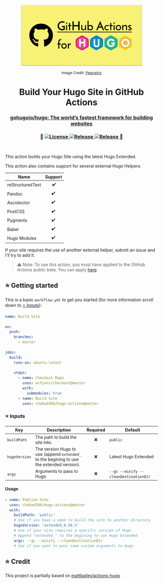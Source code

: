 <div align="center" >
  <img width=400  alt="Image Credit: Peaceiris" src="https://raw.githubusercontent.com/peaceiris/actions-hugo/main/images/ogp.svg?sanitize=true" />
  <p style="font-size:12px;" >
    Image Credit: <a href="https://github.com/peaceiris">Peaceiris</a>
  </p>
  <h1>
  Build Your Hugo Site in GitHub Actions
  </h1>
  <h3>
    <a href="https://github.com/gohugoio/hugo">
      gohugoio/hugo: The world’s fastest framework for building websites
    </a>
  </h3>
  <span>
    <h3>
    🚀
    <a href="https://github.com/chabad360/hugo-actions/blob/master/LICENSE">
      <img alt="License" src="https://img.shields.io/github/license/chabad360/hugo-actions.svg?style=for-the-badge" />
    </a>
    <a href="https://github.com/marketplace/actions/hugo-site">
      <img alt="Release" src="https://img.shields.io/static/v1?label=&style=for-the-badge&logo=addthis&logoColor=white&message=Get+on+the+GH+Marketplace&color=green" />
    </a>
    <a href="https://github.com/chabad360/hugo-actions/releases/latest">
      <img alt="Release" src="https://img.shields.io/github/release/chabad360/hugo-actions.svg?style=for-the-badge" />
    </a>
    🚀
    </h3>
  </span>
</div>
&nbsp;

This action builds your Hugo Site using the latest Hugo Extended.

This action also contains support for several external Hugo Helpers:

| Name | Support |
| ---- | :-----: |
| reStructuredText |️ ✔️ |
| Pandoc | ✔️ |
| Asciidoctor | ✔️ |
| PostCSS | ✔️ |
| Pygments | ✔️ |
| Babel | ✔️ |
| Hugo Modules | ✔️ |

If your site requires the use of another external helper, submit an issue and I'll try to add it.

> ⚠️ Note: To use this action, you must have applied to the GitHub Actions public beta. You can apply [here](https://github.com/features/actions/signup/).

## ⭐ Getting started

This is a basic `workflow.yml` to get you started (for more information scroll down to [⭐ Inputs](#-inputs)):

```yaml
name: Build Site

on:
  push:
    branches:
      - master

jobs:
  build:
    runs-on: ubuntu-latest

    steps:
      - name: Checkout Repo
        uses: actions/checkout@master
        with:
          submodules: true
      - name: Build Site
        uses: chabad360/hugo-actions@master
```

### ⭐ Inputs

| Key |  Description | Required | Default |
| --- | ------------ | :------: | ------- |
| `buildPath` | The path to build the site into. | ❌ | `public`|
| `hugoVersion` | The version Hugo to use (append `extended_` to the begining to use the extended version). | ❌ | Latest Hugo Extended |
| `args` | Arguments to pass to Hugo | ❌ | `--gc --minify --cleanDestinationDir`|
#### Usage

```yaml
- name: Publish Site
  uses: chabad360/hugo-actions@master
  with:
    buildPath: 'public'
    # Use if you have a need to build the site to another directory
    hugoVersion: 'extended_0.58.3'
    # Use if your site requires a specific version of Hugo
    # Append "extended_" to the begining to use Hugo Extended
    args: --gc --minify --cleanDestinationDir
    # Use if you want to pass some custom arguments to Hugo
```

## ⭐ Credit

This project is partially based on [mattbailey/actions-hugo](https://github.com/mattbailey/actions-hugo)
